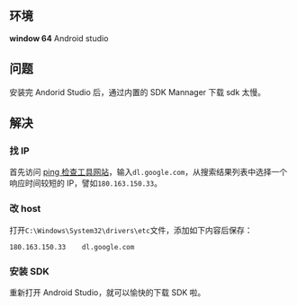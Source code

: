 
## 环境
**window 64** Android studio

## 问题
安装完 Andorid Studio 后，通过内置的 SDK Mannager 下载 sdk 太慢。

## 解决
### 找 IP
首先访问 [ping 检查工具网站](http://ping.chinaz.com)，输入`dl.google.com`，从搜索结果列表中选择一个响应时间较短的 IP，譬如`180.163.150.33`。

### 改 host
打开`C:\Windows\System32\drivers\etc`文件，添加如下内容后保存：
````
180.163.150.33    dl.google.com
````

### 安装 SDK
重新打开 Android Studio，就可以愉快的下载 SDK 啦。


